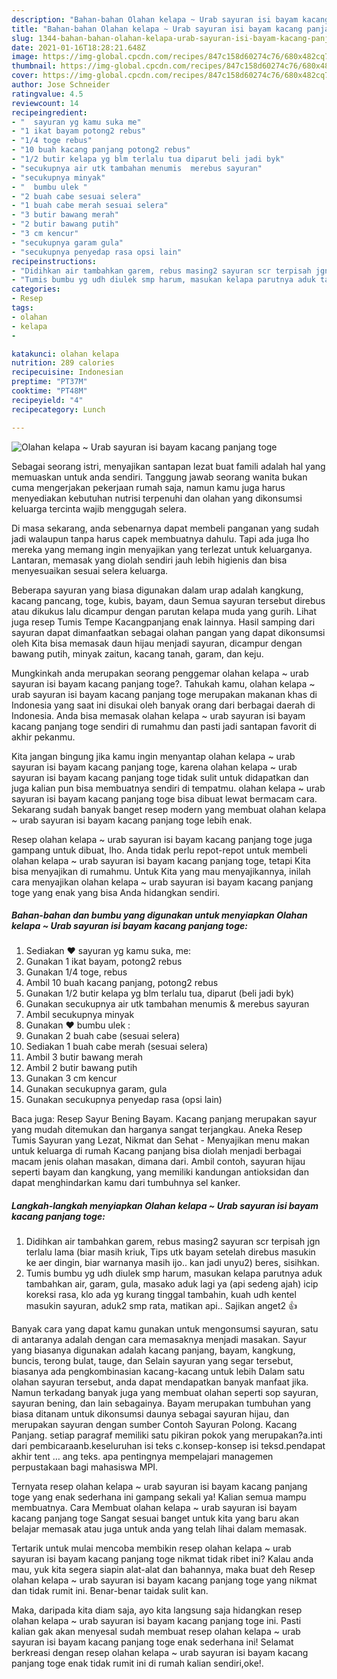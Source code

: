 ```yaml
---
description: "Bahan-bahan Olahan kelapa ~ Urab sayuran isi bayam kacang panjang toge Sederhana dan Mudah Dibuat"
title: "Bahan-bahan Olahan kelapa ~ Urab sayuran isi bayam kacang panjang toge Sederhana dan Mudah Dibuat"
slug: 1344-bahan-bahan-olahan-kelapa-urab-sayuran-isi-bayam-kacang-panjang-toge-sederhana-dan-mudah-dibuat
date: 2021-01-16T18:28:21.648Z
image: https://img-global.cpcdn.com/recipes/847c158d60274c76/680x482cq70/olahan-kelapa-urab-sayuran-isi-bayam-kacang-panjang-toge-foto-resep-utama.jpg
thumbnail: https://img-global.cpcdn.com/recipes/847c158d60274c76/680x482cq70/olahan-kelapa-urab-sayuran-isi-bayam-kacang-panjang-toge-foto-resep-utama.jpg
cover: https://img-global.cpcdn.com/recipes/847c158d60274c76/680x482cq70/olahan-kelapa-urab-sayuran-isi-bayam-kacang-panjang-toge-foto-resep-utama.jpg
author: Jose Schneider
ratingvalue: 4.5
reviewcount: 14
recipeingredient:
- "  sayuran yg kamu suka me"
- "1 ikat bayam potong2 rebus"
- "1/4 toge rebus"
- "10 buah kacang panjang potong2 rebus"
- "1/2 butir kelapa yg blm terlalu tua diparut beli jadi byk"
- "secukupnya air utk tambahan menumis  merebus sayuran"
- "secukupnya minyak"
- "  bumbu ulek "
- "2 buah cabe sesuai selera"
- "1 buah cabe merah sesuai selera"
- "3 butir bawang merah"
- "2 butir bawang putih"
- "3 cm kencur"
- "secukupnya garam gula"
- "secukupnya penyedap rasa opsi lain"
recipeinstructions:
- "Didihkan air tambahkan garem, rebus masing2 sayuran scr terpisah jgn terlalu lama (biar masih kriuk, Tips utk bayam setelah direbus masukin ke aer dingin, biar warnanya masih ijo.. kan jadi unyu2) beres, sisihkan."
- "Tumis bumbu yg udh diulek smp harum, masukan kelapa parutnya aduk tambahkan air, garam, gula, masako aduk lagi ya (api sedeng ajah) icip koreksi rasa, klo ada yg kurang tinggal tambahin, kuah udh kentel masukin sayuran, aduk2 smp rata, matikan api.. Sajikan anget2 👍"
categories:
- Resep
tags:
- olahan
- kelapa
- 

katakunci: olahan kelapa  
nutrition: 289 calories
recipecuisine: Indonesian
preptime: "PT37M"
cooktime: "PT48M"
recipeyield: "4"
recipecategory: Lunch

---
```



![Olahan kelapa ~ Urab sayuran isi bayam kacang panjang toge](https://img-global.cpcdn.com/recipes/847c158d60274c76/680x482cq70/olahan-kelapa-urab-sayuran-isi-bayam-kacang-panjang-toge-foto-resep-utama.jpg)

Sebagai seorang istri, menyajikan santapan lezat buat famili adalah hal yang memuaskan untuk anda sendiri. Tanggung jawab seorang  wanita bukan cuma mengerjakan pekerjaan rumah saja, namun kamu juga harus menyediakan kebutuhan nutrisi terpenuhi dan olahan yang dikonsumsi keluarga tercinta wajib menggugah selera.

Di masa  sekarang, anda sebenarnya dapat membeli panganan yang sudah jadi walaupun tanpa harus capek membuatnya dahulu. Tapi ada juga lho mereka yang memang ingin menyajikan yang terlezat untuk keluarganya. Lantaran, memasak yang diolah sendiri jauh lebih higienis dan bisa menyesuaikan sesuai selera keluarga. 

Beberapa sayuran yang biasa digunakan dalam urap adalah kangkung, kacang pancang, toge, kubis, bayam, daun Semua sayuran tersebut direbus atau dikukus lalu dicampur dengan parutan kelapa muda yang gurih. Lihat juga resep Tumis Tempe Kacangpanjang enak lainnya. Hasil samping dari sayuran dapat dimanfaatkan sebagai olahan pangan yang dapat dikonsumsi oleh Kita bisa memasak daun hijau menjadi sayuran, dicampur dengan bawang putih, minyak zaitun, kacang tanah, garam, dan keju.

Mungkinkah anda merupakan seorang penggemar olahan kelapa ~ urab sayuran isi bayam kacang panjang toge?. Tahukah kamu, olahan kelapa ~ urab sayuran isi bayam kacang panjang toge merupakan makanan khas di Indonesia yang saat ini disukai oleh banyak orang dari berbagai daerah di Indonesia. Anda bisa memasak olahan kelapa ~ urab sayuran isi bayam kacang panjang toge sendiri di rumahmu dan pasti jadi santapan favorit di akhir pekanmu.

Kita jangan bingung jika kamu ingin menyantap olahan kelapa ~ urab sayuran isi bayam kacang panjang toge, karena olahan kelapa ~ urab sayuran isi bayam kacang panjang toge tidak sulit untuk didapatkan dan juga kalian pun bisa membuatnya sendiri di tempatmu. olahan kelapa ~ urab sayuran isi bayam kacang panjang toge bisa dibuat lewat bermacam cara. Sekarang sudah banyak banget resep modern yang membuat olahan kelapa ~ urab sayuran isi bayam kacang panjang toge lebih enak.

Resep olahan kelapa ~ urab sayuran isi bayam kacang panjang toge juga gampang untuk dibuat, lho. Anda tidak perlu repot-repot untuk membeli olahan kelapa ~ urab sayuran isi bayam kacang panjang toge, tetapi Kita bisa menyajikan di rumahmu. Untuk Kita yang mau menyajikannya, inilah cara menyajikan olahan kelapa ~ urab sayuran isi bayam kacang panjang toge yang enak yang bisa Anda hidangkan sendiri.

<!--inarticleads1-->

##### Bahan-bahan dan bumbu yang digunakan untuk menyiapkan Olahan kelapa ~ Urab sayuran isi bayam kacang panjang toge:

1. Sediakan  ❤ sayuran yg kamu suka, me:
1. Gunakan 1 ikat bayam, potong2 rebus
1. Gunakan 1/4 toge, rebus
1. Ambil 10 buah kacang panjang, potong2 rebus
1. Gunakan 1/2 butir kelapa yg blm terlalu tua, diparut (beli jadi byk)
1. Gunakan secukupnya air utk tambahan menumis &amp; merebus sayuran
1. Ambil secukupnya minyak
1. Gunakan  ❤ bumbu ulek :
1. Gunakan 2 buah cabe (sesuai selera)
1. Sediakan 1 buah cabe merah (sesuai selera)
1. Ambil 3 butir bawang merah
1. Ambil 2 butir bawang putih
1. Gunakan 3 cm kencur
1. Gunakan secukupnya garam, gula
1. Gunakan secukupnya penyedap rasa (opsi lain)


Baca juga: Resep Sayur Bening Bayam. Kacang panjang merupakan sayur yang mudah ditemukan dan harganya sangat terjangkau. Aneka Resep Tumis Sayuran yang Lezat, Nikmat dan Sehat - Menyajikan menu makan untuk keluarga di rumah Kacang panjang bisa diolah menjadi berbagai macam jenis olahan masakan, dimana dari. Ambil contoh, sayuran hijau seperti bayam dan kangkung, yang memiliki kandungan antioksidan dan dapat menghindarkan kamu dari tumbuhnya sel kanker. 

<!--inarticleads2-->

##### Langkah-langkah menyiapkan Olahan kelapa ~ Urab sayuran isi bayam kacang panjang toge:

1. Didihkan air tambahkan garem, rebus masing2 sayuran scr terpisah jgn terlalu lama (biar masih kriuk, Tips utk bayam setelah direbus masukin ke aer dingin, biar warnanya masih ijo.. kan jadi unyu2) beres, sisihkan.
1. Tumis bumbu yg udh diulek smp harum, masukan kelapa parutnya aduk tambahkan air, garam, gula, masako aduk lagi ya (api sedeng ajah) icip koreksi rasa, klo ada yg kurang tinggal tambahin, kuah udh kentel masukin sayuran, aduk2 smp rata, matikan api.. Sajikan anget2 👍


Banyak cara yang dapat kamu gunakan untuk mengonsumsi sayuran, satu di antaranya adalah dengan cara memasaknya menjadi masakan. Sayur yang biasanya digunakan adalah kacang panjang, bayam, kangkung, buncis, terong bulat, tauge, dan Selain sayuran yang segar tersebut, biasanya ada pengkombinasian kacang-kacang untuk lebih Dalam satu olahan sayuran tersebut, anda dapat mendapatkan banyak manfaat jika. Namun terkadang banyak juga yang membuat olahan seperti sop sayuran, sayuran bening, dan lain sebagainya. Bayam merupakan tumbuhan yang biasa ditanam untuk dikonsumsi daunya sebagai sayuran hijau, dan merupakan sayuran dengan sumber Contoh Sayuran Polong. Kacang Panjang. setiap paragraf memiliki satu pikiran pokok yang merupakan?a.inti dari pembicaraanb.keseluruhan isi teks c.konsep-konsep isi teksd.pendapat akhir tent … ang teks. apa pentingnya mempelajari managemen perpustakaan bagi mahasiswa MPI. 

Ternyata resep olahan kelapa ~ urab sayuran isi bayam kacang panjang toge yang enak sederhana ini gampang sekali ya! Kalian semua mampu membuatnya. Cara Membuat olahan kelapa ~ urab sayuran isi bayam kacang panjang toge Sangat sesuai banget untuk kita yang baru akan belajar memasak atau juga untuk anda yang telah lihai dalam memasak.

Tertarik untuk mulai mencoba membikin resep olahan kelapa ~ urab sayuran isi bayam kacang panjang toge nikmat tidak ribet ini? Kalau anda mau, yuk kita segera siapin alat-alat dan bahannya, maka buat deh Resep olahan kelapa ~ urab sayuran isi bayam kacang panjang toge yang nikmat dan tidak rumit ini. Benar-benar taidak sulit kan. 

Maka, daripada kita diam saja, ayo kita langsung saja hidangkan resep olahan kelapa ~ urab sayuran isi bayam kacang panjang toge ini. Pasti kalian gak akan menyesal sudah membuat resep olahan kelapa ~ urab sayuran isi bayam kacang panjang toge enak sederhana ini! Selamat berkreasi dengan resep olahan kelapa ~ urab sayuran isi bayam kacang panjang toge enak tidak rumit ini di rumah kalian sendiri,oke!.

